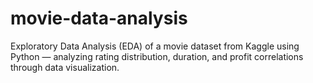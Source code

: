 # movie-data-analysis
Exploratory Data Analysis (EDA) of a movie dataset from Kaggle using Python — analyzing rating distribution, duration, and profit correlations through data visualization.
